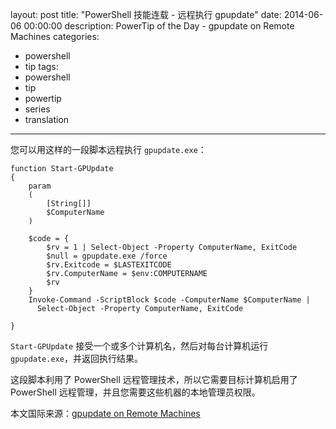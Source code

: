 ﻿layout: post
title: "PowerShell 技能连载 - 远程执行 gpupdate"
date: 2014-06-06 00:00:00
description: PowerTip of the Day - gpupdate on Remote Machines
categories:
- powershell
- tip
tags:
- powershell
- tip
- powertip
- series
- translation
---
您可以用这样的一段脚本远程执行 `gpupdate.exe`：

    function Start-GPUpdate
    {
        param
        (
            [String[]]
            $ComputerName 
        )
    
        $code = {     
            $rv = 1 | Select-Object -Property ComputerName, ExitCode
            $null = gpupdate.exe /force
            $rv.Exitcode = $LASTEXITCODE
            $rv.ComputerName = $env:COMPUTERNAME
            $rv  
        }
        Invoke-Command -ScriptBlock $code -ComputerName $ComputerName |
          Select-Object -Property ComputerName, ExitCode
    
    } 

`Start-GPUpdate` 接受一个或多个计算机名，然后对每台计算机运行 `gpupdate.exe`，并返回执行结果。

这段脚本利用了 PowerShell 远程管理技术，所以它需要目标计算机启用了 PowerShell 远程管理，并且您需要这些机器的本地管理员权限。

<!--more-->
本文国际来源：[gpupdate on Remote Machines](http://community.idera.com/powershell/powertips/b/tips/posts/gpupdate-on-remote-machines)
